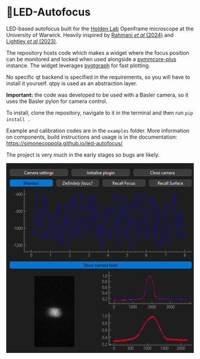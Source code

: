 # 🚨LED-Autofocus
LED-based autofocus built for the [Holden Lab](https://holdenlab.github.io/) Openframe microscope at the University of Warwick. Heavily inspired by [Rahmani _et al_ (2024)](https://opg.optica.org/oe/fulltext.cfm?uri=oe-32-8-13331&id=548369) and [Lightley _et al_ (2023)](https://onlinelibrary.wiley.com/doi/10.1111/jmi.13219).

The repository hosts code which makes a widget where the focus position can be monitored and locked when used alongside a [pymmcore-plus](https://pymmcore-plus.github.io/pymmcore-plus/) instance. The widget leverages [pyqtgraph](https://pyqtgraph.readthedocs.io/) for fast plotting. 

No specific qt backend is specified in the requirements, so you will have to install it yourself. qtpy is used as an abstraction layer.

**Important:** the code was developed to be used with a Basler camera, so it uses the Basler pylon for camera control.

To install, clone the repository, navigate to it in the terminal and then run `pip install .`

Example and calibration codes are in the `examples` folder. More information on components, build instructions and 
usage is in the documentation: https://simonecoppola.github.io/led-autofocus/

The project is very much in the early stages so bugs are likely.

<p align="center">
  <img src="docs/resources/widget_window.png"/>
</p>
